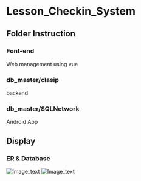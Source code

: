 # Lesson_Checkin_System
## Folder Instruction
### Font-end
Web management using vue
### db_master/clasip
backend
### db_master/SQLNetwork
Android App
## Display
### ER & Database

![Image_text](https://github.com/Sherlock-7FF15/Lesson_Checkin_System/tree/main/pic/ER.png)
![Image_text](https://github.com/Sherlock-7FF15/Lesson_Checkin_System/tree/main/pic/pic3.png)
